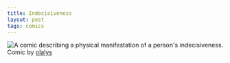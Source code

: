 ```yaml
---
title: Indecisiveness
layout: post
tags: comics
---
```


<div class="lightbox">
	<img src="{{ site.baseurl }}/resources/posts/2012-10-14-indecisiveness/olalys.png" alt="A comic describing a physical manifestation of a person's indecisiveness."/>
	<div class="caption">Comic by <a href="http://olalys.com/index.php/comics/polar-black/" alt="A link to the website of olalys, the comic's author.">olalys</a></div>
</div>
